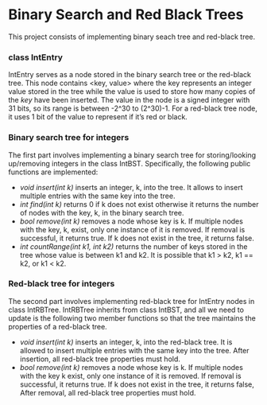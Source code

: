 # Binary Search and Red Black Trees
This project consists of implementing binary seach tree and red-black tree. 

### class IntEntry 
IntEntry serves as a node stored in the binary search tree or the red-black tree. This node contains
<key, value> where the key represents an integer value stored in the tree while the value is used to store how many copies of the *key* have been inserted. The value in the node is a signed integer with 31 bits, so its range is between -2^30 to (2^30)-1. For a red-black tree node, it uses 1 bit of the value to represent if it’s red or black. 


### Binary search tree for integers
The first part involves implementing a binary search tree for storing/looking up/removing integers in the class IntBST. Specifically, the following public
functions are implemented:
- *void insert(int k)* inserts an integer, k, into the tree. It allows to insert
multiple entries with the same key into the tree.
- *int find(int k)* returns 0 if k does not exist otherwise it returns the number of
nodes with the key, k, in the binary search tree. 
- *bool remove(int k)* removes a node whose key is k. If multiple nodes with the key,
k, exist, only one instance of it is removed. If removal is successful, it returns true. If k does not
exist in the tree, it returns false.
- *int countRange(int k1, int k2)* returns the number of keys stored in the tree
whose value is between k1 and k2. It is possible that k1 > k2, k1 == k2, or k1 < k2.

### Red-black tree for integers
The second part involves implementing red-black tree for IntEntry nodes in class IntRBTree. 
IntRBTree inherits from class IntBST, and all we need to update is the following two member functions so that the tree maintains
the properties of a red-black tree. 
- *void insert(int k)* inserts an integer, k, into the red-black tree. It is allowed to insert multiple
entries with the same key into the tree. After insertion, all red-black tree properties must hold.
- *bool remove(int k)* removes a node whose key is k. If multiple nodes with the key k
exist, only one instance of it is removed. If removal is successful, it returns true. If k does not exist
in the tree, it returns false, After removal, all red-black tree properties must hold.
